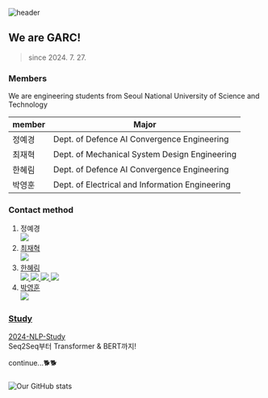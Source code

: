 ![header](https://capsule-render.vercel.app/api?type=waving&color=0A66C2&height=100&section=header&text=capsule%20render&fontSize=0)

## We are GARC!
> since 2024. 7. 27.

### Members
We are engineering students from Seoul National University of Science and Technology

| member | Major |
| ------ | ------ |
| 정예경 | Dept. of Defence AI Convergence Engineering |
| 최재혁 | Dept. of Mechanical System Design Engineering |
| 한혜림 | Dept. of Defence AI Convergence Engineering |
| 박영훈 | Dept. of Electrical and Information Engineering |

### Contact method
1. 정예경
</br><a href="https://github.com/AKJ457"><img src="https://img.shields.io/badge/GitHub-181717?style=flat&logo=GitHub&logoColor=white"/> 
2. 최재혁
</br><a href="https://github.com/hicjh00"><img src="https://img.shields.io/badge/GitHub-181717?style=flat&logo=GitHub&logoColor=white"/>
3. 한혜림
</br><a href="https://www.linkedin.com/in/hanhyerim/"><img src="https://img.shields.io/badge/Linkedin-0A66C2?style=flat&logo=Linkedin&logoColor=white"/> 
<a href="https://github.com/hyeeee14"><img src="https://img.shields.io/badge/GitHub-181717?style=flat&logo=GitHub&logoColor=white"/>
<a href="https://scholar.google.com/citations?user=XyPpek4AAAAJ&hl=ko"><img src="https://img.shields.io/badge/Google Scholar-4285F4?style=flat&logo=Google Scholar&logoColor=white"/>
<a href="https://www.instagram.com/tteokhyerim"><img src="https://img.shields.io/badge/Instagram-E4405F?style=flat&logo=Instagram&logoColor=white"/>
4. 박영훈
</br><a href="https://github.com/robot-is-my-life"><img src="https://img.shields.io/badge/GitHub-181717?style=flat&logo=GitHub&logoColor=white"/>

### Study
[2024-NLP-Study](https://github.com/Gongneung-AI-Research-Club-GARC/2024-NLP-Study)
</br> Seq2Seq부터 Transformer & BERT까지!

continue...🐕🐕

### 
![Our GitHub stats](https://github-readme-stats.vercel.app/api?username=Gongneung-AI-Research-Club-GARC&show_icons=true&theme=transparent)

